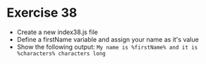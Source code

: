 # Exercise 38

- Create a new index38.js file
- Define a firstName variable and assign your name as it's value
- Show the following output: `My name is %firstName% and it is %characters% characters long`
